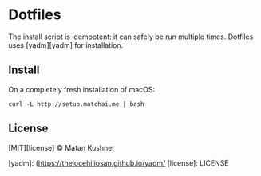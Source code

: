 # Dotfiles

The install script is idempotent: it can safely be run multiple times.
Dotfiles uses [yadm][yadm] for installation.

## Install

On a completely fresh installation of macOS:

    curl -L http://setup.matchai.me | bash

## License

[MIT][license] © Matan Kushner

[yadm]: (https://thelocehiliosan.github.io/yadm/
[license]: LICENSE
